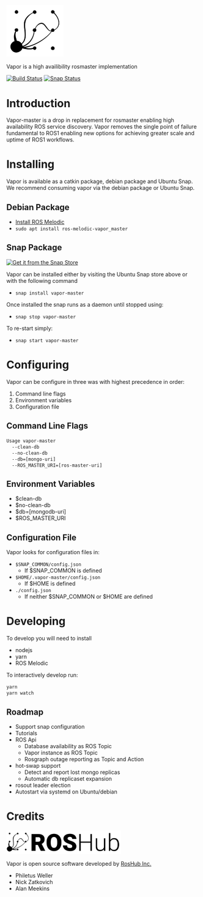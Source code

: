 <img src=./icons/roshub_vector_logo.svg width=150>


Vapor is a high availibility rosmaster implementation

[![Build Status](http://build.ros.org/buildStatus/icon?job=Mdev__vapor_master__ubuntu_bionic_amd64)](http://build.ros.org/job/Mdev__vapor_master__ubuntu_bionic_amd64/)  [![Snap Status](https://build.snapcraft.io/badge/roshub/vapor_master.svg)](https://build.snapcraft.io/user/roshub/vapor_master)



# Introduction

Vapor-master is a drop in replacement for rosmaster enabling high availability ROS service discovery. Vapor removes the single point of failure fundamental to ROS1 enabling new options for achieving greater scale and uptime of ROS1 workflows.

# Installing

Vapor is available as a catkin package, debian package and Ubuntu Snap. We recommend consuming vapor via the debian package or Ubuntu Snap.


## Debian Package

 * [Install ROS Melodic](http://wiki.ros.org/melodic/Installation/)
 * `sudo apt install ros-melodic-vapor_master`

## Snap Package

[![Get it from the Snap Store](https://snapcraft.io/static/images/badges/en/snap-store-white.svg)](https://snapcraft.io/vapor-master)

Vapor can be installed either by visiting the Ubuntu Snap store above or with the following command

* `snap install vapor-master`

Once installed the snap runs as a daemon until stopped using:

* `snap stop vapor-master`

To re-start simply:

* `snap start vapor-master`

# Configuring

Vapor can be configure in three was with highest precedence in order:

1. Command line flags
2. Environment variables
3. Configuration file

## Command Line Flags

```
Usage vapor-master
  --clean-db
  --no-clean-db
  --db=[mongo-uri]
  --ROS_MASTER_URI=[ros-master-uri]
```

## Environment Variables

 * $clean-db
 * $no-clean-db
 * $db=[mongodb-uri]
 * $ROS_MASTER_URI

## Configuration File

Vapor looks for configuration files in:

 * `$SNAP_COMMON/config.json`
   * If $SNAP_COMMON is defined
 * `$HOME/.vapor-master/config.json`
    * If $HOME is defined
 * `./config.json`
    * If neither $SNAP_COMMON or $HOME are defined


# Developing

To develop you will need to install

 * nodejs
 * yarn
 * ROS Melodic

To interactively develop run:

```
yarn
yarn watch
```

## Roadmap

 * Support snap configuration
 * Tutorials
 * ROS Api
    * Database availability as ROS Topic
    * Vapor instance as ROS Topic
    * Rosgraph outage reporting as Topic and Action
 * hot-swap support
    * Detect and report lost mongo replicas
    * Automatic db replicaset expansion
 * rosout leader election
 * Autostart via systemd on Ubuntu/debian

# Credits

[<img src=./icons/roshub_logo_cropped_large.png width=300>](https://roshub.io)

Vapor is open source software developed by [RosHub Inc.](https://roshub.io)

 * Philetus Weller
 * Nick Zatkovich
 * Alan Meekins